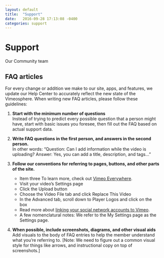 ```yaml
---
layout: default
title:  "Support"
date:   2016-09-28 17:13:08 -0400
categories: support
---
```

# Support

Our Community team

## FAQ articles
For every change or addition we make to our site, apps, and features, we update our Help Center to accurately reflect the new state of the Vimeosphere. When writing new FAQ articles, please follow these guidelines:

1. **Start with the minimum number of questions**<br>
Instead of trying to predict every possible question that a person might have, start with basic issues you foresee, then fill out the FAQ based on actual support data.

2. **Write FAQ questions in the first person, and answers in the second person.**<br>
In other words: “Question: Can I add information while the video is uploading? Answer: Yes, you can add a title, description, and tags…”

3. **Follow our conventions for referring to pages, buttons, and other parts of the site.**
   - Item three To learn more, check out [Vimeo Everywhere][vimeo-everywhere].
   - Visit your video’s Settings page
   - Click the Upload button
   - Choose the Video File tab and click Replace This Video
   - In the Advanced tab, scroll down to Player Logos and click on the box
   - Read more about [linking your social network accounts to Vimeo][link-social-network].
   - A few nomenclatural notes: We refer to the My Settings page as the Settings page.

4. **When possible, include screenshots, diagrams, and other visual aids**<br>
Add visuals to the body of FAQ entries to help the member understand what you’re referring to. [Note: We need to figure out a common visual style for things like arrows, and instructional copy on top of  screenshots.]


[vimeo-everywhere]: https://vimeo.com/everywhere
[link-social-network]: https://vimeo.com/everywhere

